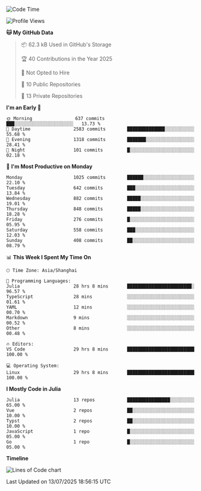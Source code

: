 <!--START_SECTION:waka-->
![Code Time](http://img.shields.io/badge/Code%20Time-633%20hrs%2025%20mins-blue)

![Profile Views](http://img.shields.io/badge/Profile%20Views-8-blue)

**🐱 My GitHub Data** 

> 📦 62.3 kB Used in GitHub's Storage 
 > 
> 🏆 40 Contributions in the Year 2025
 > 
> 🚫 Not Opted to Hire
 > 
> 📜 10 Public Repositories 
 > 
> 🔑 13 Private Repositories 
 > 
**I'm an Early 🐤** 

```text
🌞 Morning                637 commits         ███░░░░░░░░░░░░░░░░░░░░░░   13.73 % 
🌆 Daytime                2583 commits        ██████████████░░░░░░░░░░░   55.68 % 
🌃 Evening                1318 commits        ███████░░░░░░░░░░░░░░░░░░   28.41 % 
🌙 Night                  101 commits         █░░░░░░░░░░░░░░░░░░░░░░░░   02.18 % 
```
📅 **I'm Most Productive on Monday** 

```text
Monday                   1025 commits        ██████░░░░░░░░░░░░░░░░░░░   22.10 % 
Tuesday                  642 commits         ███░░░░░░░░░░░░░░░░░░░░░░   13.84 % 
Wednesday                882 commits         █████░░░░░░░░░░░░░░░░░░░░   19.01 % 
Thursday                 848 commits         █████░░░░░░░░░░░░░░░░░░░░   18.28 % 
Friday                   276 commits         █░░░░░░░░░░░░░░░░░░░░░░░░   05.95 % 
Saturday                 558 commits         ███░░░░░░░░░░░░░░░░░░░░░░   12.03 % 
Sunday                   408 commits         ██░░░░░░░░░░░░░░░░░░░░░░░   08.79 % 
```


📊 **This Week I Spent My Time On** 

```text
🕑︎ Time Zone: Asia/Shanghai

💬 Programming Languages: 
Julia                    28 hrs 8 mins       ████████████████████████░   96.57 % 
TypeScript               28 mins             ░░░░░░░░░░░░░░░░░░░░░░░░░   01.61 % 
YAML                     12 mins             ░░░░░░░░░░░░░░░░░░░░░░░░░   00.70 % 
Markdown                 9 mins              ░░░░░░░░░░░░░░░░░░░░░░░░░   00.52 % 
Other                    8 mins              ░░░░░░░░░░░░░░░░░░░░░░░░░   00.48 % 

🔥 Editors: 
VS Code                  29 hrs 8 mins       █████████████████████████   100.00 % 

💻 Operating System: 
Linux                    29 hrs 8 mins       █████████████████████████   100.00 % 
```

**I Mostly Code in Julia** 

```text
Julia                    13 repos            ████████████████░░░░░░░░░   65.00 % 
Vue                      2 repos             ██░░░░░░░░░░░░░░░░░░░░░░░   10.00 % 
Typst                    2 repos             ██░░░░░░░░░░░░░░░░░░░░░░░   10.00 % 
JavaScript               1 repo              █░░░░░░░░░░░░░░░░░░░░░░░░   05.00 % 
Go                       1 repo              █░░░░░░░░░░░░░░░░░░░░░░░░   05.00 % 
```



**Timeline**

![Lines of Code chart](https://raw.githubusercontent.com/dhtantoy/dhtantoy/main/assets/bar_graph.png)


 Last Updated on 13/07/2025 18:56:15 UTC
<!--END_SECTION:waka-->



<!--
**dhtantoy/dhtantoy** is a ✨ _special_ ✨ repository because its `README.md` (this file) appears on your GitHub profile.

Here are some ideas to get you started:

- 🔭 I’m currently working on ...
- 🌱 I’m currently learning ...
- 👯 I’m looking to collaborate on ...
- 🤔 I’m looking for help with ...
- 💬 Ask me about ...
- 📫 How to reach me: ...
- 😄 Pronouns: ...
- ⚡ Fun fact: ...
-->

